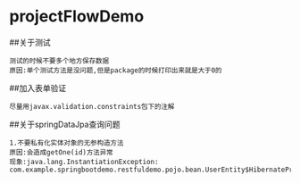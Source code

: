 # projectFlowDemo

##关于测试
```
测试的时候不要多个地方保存数据
原因:单个测试方法是没问题,但是package的时候打印出来就是大于0的
```

##加入表单验证
```
尽量用javax.validation.constraints包下的注解
```
##关于springDataJpa查询问题
```
1.不要私有化实体对象的无参构造方法 
原因:会造成getOne(id)方法异常
现象:java.lang.InstantiationException: com.example.springbootdemo.restfuldemo.pojo.bean.UserEntity$HibernateProxy$RdR8KJ4Z

```